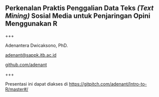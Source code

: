 ## Perkenalan Praktis Penggalian Data Teks _(Text Mining)_ Sosial Media untuk Penjaringan Opini Menggunakan R

+++

Adenantera Dwicaksono, PhD.

adenant@sappk.itb.ac.id

[github.com/adenant](https://github.com/adenant)

+++

Presentasi ini dapat diakses di https://gitpitch.com/adenant/Intro-to-R/master#/
